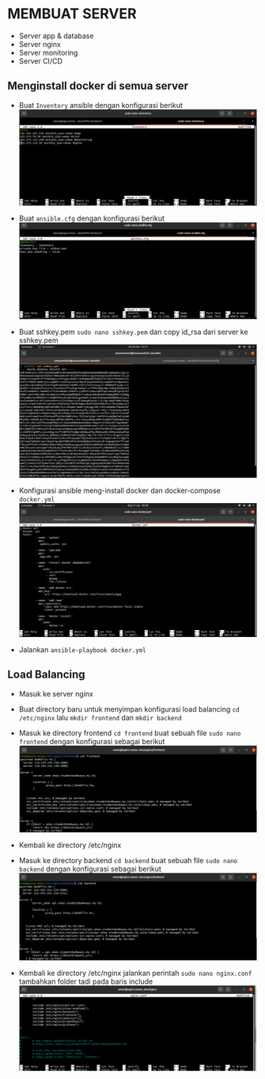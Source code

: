 # MEMBUAT SERVER
- Server app & database
- Server nginx
- Server monitoring
- Server CI/CD

## Menginstall docker di semua server
- Buat ```Inventory``` ansible dengan konfigurasi berikut <br>
![image repository](assets/server1.png)

- Buat ```ansible.cfg``` dengan konfigurasi berikut <br>
![image repository](assets/server2.png)

- Buat sshkey.pem ```sudo nano sshkey.pem``` dan copy id_rsa dari server ke sshkey.pem <br>
![image repository](assets/server3.png)

- Konfigurasi ansible meng-install docker dan docker-compose ```docker.yml```<br>
![image repository](assets/server4.png)

- Jalankan ```ansible-playbook docker.yml```

## Load Balancing
- Masuk ke server nginx
- Buat directory baru untuk menyimpan konfigurasi load balancing ```cd /etc/nginx``` lalu ```mkdir frontend``` dan ```mkdir backend```
- Masuk ke directory frontend ```cd frontend``` buat sebuah file ```sudo nano frontend``` dengan konfigurasi sebagai berikut <br>
![image repository](assets/server5.png)

- Kembali ke directory /etc/nginx

- Masuk ke directory backend ```cd backend``` buat sebuah file ```sudo nano backend``` dengan konfigurasi sebagai berikut <br>
![image repository](assets/server6.png)

- Kembali ke directory /etc/nginx jalankan perintah ```sudo nano nginx.conf``` tambahkan folder tadi pada baris include <br>
![image repository](assets/server7.png)